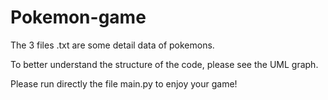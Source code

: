 # Pokemon-game

The 3 files .txt are some detail data of pokemons.

To better understand the structure of the code, please see the UML graph.

Please run directly the file main.py to enjoy your game!
